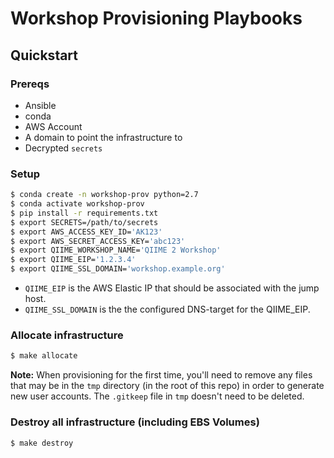 # Workshop Provisioning Playbooks

## Quickstart

### Prereqs

- Ansible
- conda
- AWS Account
- A domain to point the infrastructure to
- Decrypted `secrets`

### Setup

```bash
$ conda create -n workshop-prov python=2.7
$ conda activate workshop-prov
$ pip install -r requirements.txt
$ export SECRETS=/path/to/secrets
$ export AWS_ACCESS_KEY_ID='AK123'
$ export AWS_SECRET_ACCESS_KEY='abc123'
$ export QIIME_WORKSHOP_NAME='QIIME 2 Workshop'
$ export QIIME_EIP='1.2.3.4'
$ export QIIME_SSL_DOMAIN='workshop.example.org'
```

- `QIIME_EIP` is the AWS Elastic IP that should be associated with the jump host.
- `QIIME_SSL_DOMAIN` is the the configured DNS-target for the QIIME_EIP.

### Allocate infrastructure

```bash
$ make allocate
```

**Note:** When provisioning for the first time, you'll need to remove any files that may be in the `tmp` directory (in the root of this repo) in order to generate new user accounts. The `.gitkeep` file in `tmp` doesn't need to be deleted.

### Destroy all infrastructure (including EBS Volumes)

```bash
$ make destroy
```
